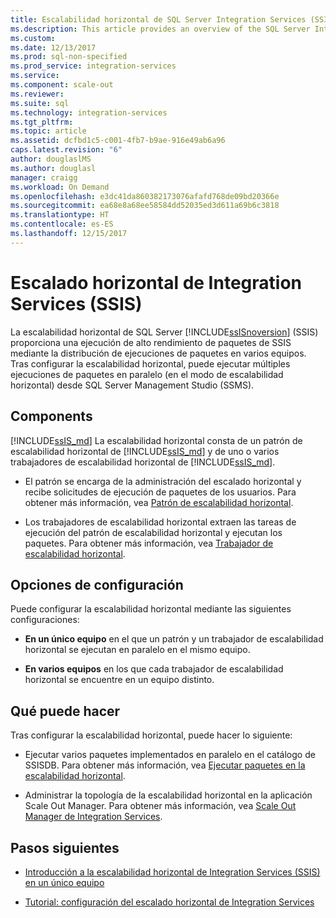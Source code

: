 ```yaml
---
title: Escalabilidad horizontal de SQL Server Integration Services (SSIS) | Microsoft Docs
ms.description: This article provides an overview of the SQL Server Integration Services (SSIS) Scale Out feature, which provides high-performance execution of SSIS packages
ms.custom: 
ms.date: 12/13/2017
ms.prod: sql-non-specified
ms.prod_service: integration-services
ms.service: 
ms.component: scale-out
ms.reviewer: 
ms.suite: sql
ms.technology: integration-services
ms.tgt_pltfrm: 
ms.topic: article
ms.assetid: dcfbd1c5-c001-4fb7-b9ae-916e49ab6a96
caps.latest.revision: "6"
author: douglaslMS
ms.author: douglasl
manager: craigg
ms.workload: On Demand
ms.openlocfilehash: e3dc41da860382173076afafd768de09bd20366e
ms.sourcegitcommit: ea68e8a68ee58584dd52035ed3d611a69b6c3818
ms.translationtype: HT
ms.contentlocale: es-ES
ms.lasthandoff: 12/15/2017
---
```

# <a name="integration-services-ssis-scale-out"></a>Escalado horizontal de Integration Services (SSIS)
La escalabilidad horizontal de SQL Server [!INCLUDE[ssISnoversion](../../includes/ssisnoversion-md.md)] (SSIS) proporciona una ejecución de alto rendimiento de paquetes de SSIS mediante la distribución de ejecuciones de paquetes en varios equipos. Tras configurar la escalabilidad horizontal, puede ejecutar múltiples ejecuciones de paquetes en paralelo (en el modo de escalabilidad horizontal) desde SQL Server Management Studio (SSMS).

## <a name="components"></a>Components
[!INCLUDE[ssIS_md](../../includes/ssis-md.md)] La escalabilidad horizontal consta de un patrón de escalabilidad horizontal de [!INCLUDE[ssIS_md](../../includes/ssis-md.md)] y de uno o varios trabajadores de escalabilidad horizontal de [!INCLUDE[ssIS_md](../../includes/ssis-md.md)].

-   El patrón se encarga de la administración del escalado horizontal y recibe solicitudes de ejecución de paquetes de los usuarios. Para obtener más información, vea [Patrón de escalabilidad horizontal](integration-services-ssis-scale-out-master.md).

-   Los trabajadores de escalabilidad horizontal extraen las tareas de ejecución del patrón de escalabilidad horizontal y ejecutan los paquetes. Para obtener más información, vea [Trabajador de escalabilidad horizontal](integration-services-ssis-scale-out-worker.md).

## <a name="configuration-options"></a>Opciones de configuración
Puede configurar la escalabilidad horizontal mediante las siguientes configuraciones:

-   **En un único equipo** en el que un patrón y un trabajador de escalabilidad horizontal se ejecutan en paralelo en el mismo equipo.

-   **En varios equipos** en los que cada trabajador de escalabilidad horizontal se encuentre en un equipo distinto.

## <a name="what-you-can-do"></a>Qué puede hacer
Tras configurar la escalabilidad horizontal, puede hacer lo siguiente:

-   Ejecutar varios paquetes implementados en paralelo en el catálogo de SSISDB. Para obtener más información, vea [Ejecutar paquetes en la escalabilidad horizontal](run-packages-in-integration-services-ssis-scale-out.md).

-   Administrar la topología de la escalabilidad horizontal en la aplicación Scale Out Manager. Para obtener más información, vea [Scale Out Manager de Integration Services](integration-services-ssis-scale-out-manager.md).

## <a name="next-steps"></a>Pasos siguientes
-   [Introducción a la escalabilidad horizontal de Integration Services (SSIS) en un único equipo](get-started-with-ssis-scale-out-onebox.md)

-   [Tutorial: configuración del escalado horizontal de Integration Services](walkthrough-set-up-integration-services-scale-out.md)
